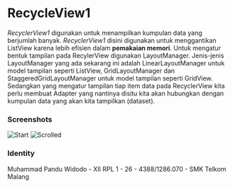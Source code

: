 # RecycleView1
_RecyclerView1_ digunakan untuk menampilkan kumpulan data yang berjumlah banyak. _RecyclerView1_ disini digunakan untuk menggantikan ListView karena lebih efisien dalam **pemakaian memori**. Untuk mengatur bentuk tampilan pada RecylerView digunakan LayoutManager. Jenis-jenis LayoutManager yang ada sekarang ini adalah LinearLayoutManager untuk model tampilan seperti ListView, GridLayoutManager dan StaggeredGridLayoutManager untuk model tampilan seperti GridView. Sedangkan yang mengatur tampilan tiap item data pada RecyclerView kita perlu membuat Adapter yang nantinya disitu kita akan hubungkan dengan kumpulan data yang akan kita tampilkan (dataset).

### Screenshots
![Start](https://drive.google.com/uc?id=0B7PzuWrOjVW-NWRiY25VTVRZOUE)
![Scrolled](https://drive.google.com/uc?id=0B7PzuWrOjVW-QkZkVllOOTRLc2s)

### Identity
Muhammad Pandu Widodo - XII RPL 1 - 26 - 4388/1286.070 - SMK Telkom Malang

